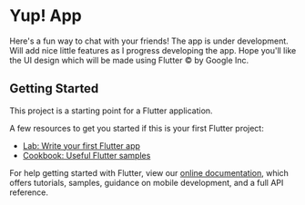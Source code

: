 # Yup! App

Here's a fun way to chat with your friends! The app is under development. Will add nice little features as I progress developing the app.
Hope you'll like the UI design which will be made using Flutter &copy; by Google Inc.

## Getting Started

This project is a starting point for a Flutter application.

A few resources to get you started if this is your first Flutter project:

- [Lab: Write your first Flutter app](https://flutter.dev/docs/get-started/codelab)
- [Cookbook: Useful Flutter samples](https://flutter.dev/docs/cookbook)

For help getting started with Flutter, view our
[online documentation](https://flutter.dev/docs), which offers tutorials,
samples, guidance on mobile development, and a full API reference.
